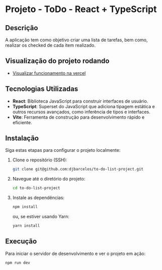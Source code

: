 # Projeto - ToDo - React + TypeScript

## Descrição

A aplicação tem como objetivo criar uma lista de tarefas, bem como, realizar os checked de cada item realizado.

## Visualização do projeto rodando

- [Visualizar funcionamento na vercel](https://to-do-list-project-reactjs-ts.vercel.app/)

## Tecnologias Utilizadas

- **React**: Biblioteca JavaScript para construir interfaces de usuário.
- **TypeScript**: Superset do JavaScript que adiciona tipagem estática e outros recursos avançados, como inferência de tipos e interfaces.
- **Vite**: Ferramenta de construção para desenvolvimento rápido e eficiente.

## Instalação

Siga estas etapas para configurar o projeto localmente:

1. Clone o repositório (SSH):

   ```bash
   git clone git@github.com:djbarcelos/to-do-list-project.git
   ```

2. Navegue até o diretório do projeto:

   ```bash
   cd to-do-list-project
   ```

3. Instale as dependências:

   ```bash
   npm install
   ```

   ou, se estiver usando Yarn:

   ```bash
   yarn install
   ```

## Execução

Para iniciar o servidor de desenvolvimento e ver o projeto em ação:

```bash
npm run dev
```
